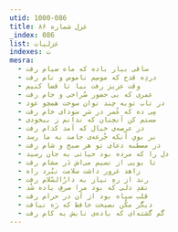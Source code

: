 ```yaml
---
utid: 1000-086
title: غزل شماره ۸۶
_index: 086
list: غزلیات
indexes: ت
mesra:
  - ساقی بیار باده که ماه صیام رفت
  - دردِه قدح که موسِم ناموس و نام رفت
  - وقت عزیز رفت بیا تا قضا کنیم
  - عمری که بی حضور صُراحی و جام رفت
  - در تاب توبه چند توان سوخت همچو عود
  - مِی ده که عُمر در سَرِ سودای خام رفت
  - مستم کن آنچنان که ندانم ز بیخودی
  - در عرصه‌ی خیال که آمد کدام رفت
  - بر بویِ آنکه جُرعه‌ی جامت به ما رسد
  - در مصطبه دعای تو هر صبح و شام رفت
  - دل را که مرده بود حیاتی به جان رسید
  - تا بویی از نسیم می‌اش دَر مشام رفت
  - زاهد غرور داشت سلامت نبُرد راه
  - رند از رهِ نیاز به دارُالسّلام رفت
  - نقدِ دلی که بود مرا صرفِ باده شُد
  - قلب سیاه بود از آن در حرام رفت
  - دیگر مکُن نصیحت حافظ که رَه نیافت
  - گم گشته‌ای که باده‌ی نابش به کام رفت
---
```

